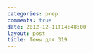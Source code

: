 ```yaml
---
categories: prep
comments: true
date: 2012-12-11T14:48:00
layout: post
title: Темы для 319
---
```


